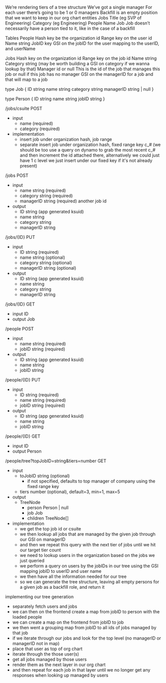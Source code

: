 We’re rendering tiers of a tree structure
We’ve got a single manager
For each user there’s going to be 1 or 0 managers
Backfill is an empty position that we want to keep in our org chart
entities 
Jobs
Title (eg SVP of Engineering)
Category (eg Engineering)
People
Name
Job
Job doesn’t necessarily have a person tied to it, like in the case of a backfill

Tables
People
Hash key be the organization id
Range key on the user id
Name string
JobID key
GSI on the jobID for the user mapping to the userID, and userName

Jobs
Hash key on the organization id
Range key on the job id
Name string
Category string (may be worth building a GSI on category if we wanna lookup by that)
Manager id or null
This is the id of the job that manages this job or null if this job has no manager
GSI on the managerID for a job and that will map to a job

type Job {
  ID string
  name string
  category string
  managerID string | null
}

type Person {
  ID string
  name string
  jobID string
}

/jobs/csuite POST
- input
  - name (required)
  - category (required)
- implementation
  - insert job under organization hash, job range
  - separate insert job under organization hash, fixed range key c_# (we should be too use a query on dynamo to grab the most recent c_# and then increment the id attached there, alternatively we could just have 1 c level we just insert under our fixed key if it's not already present)

/jobs POST
- input
  - name string (required)
  - category string (required)
  - managerID string (required) another job id
- output
  - ID string (app generated ksuid)
  - name string
  - category string
  - managerID string

/jobs/{ID} PUT
- input
  - ID string (required)
  - name string (optional)
  - category string (optional)
  - managerID string (optional)
- output
  - ID string (app generated ksuid)
  - name string
  - category string
  - managerID string

/jobs/{ID} GET
- input ID
- output Job

/people POST
- input
  - name string (required)
  - jobID string (required)
- output
  - ID string (app generated ksuid)
  - name string
  - jobID string

/people/{ID} PUT
- input
  - ID string (required)
  - name string (required)
  - jobID string (required)
- output
  - ID string (app generated ksuid)
  - name string
  - jobID string

/people/{ID} GET
- input ID
- output Person

/people/tree?topJobID=string&tiers=number GET
- input
  - toJobID string (optional)
    - if not specified, defaults to top manager of company using the fixed range key
  - tiers number (optional), default=3, min=1, max=5
- output
  - TreeNode
    - person Person | null
    - job Job
    - children TreeNode[]
- implementation
  - we get the top job id or csuite
  - we then lookup all jobs that are managed by the given job through our GSI on managerID 
  - and then we repeat this query with the next tier of jobs until we hit our target tier count
  - we need to lookup users in the organization based on the jobs we just queried
  - we perform a query on users by the jobIDs in our tree using the GSI mapping jobID to userID and user name
  - we then have all the information needed for our tree
  - so we can generate the tree structure, leaving all empty persons for a given job as a backfill role, and return it

implementing our tree generation
- separately fetch users and jobs
- we can then on the frontend create a map from jobID to person with the loaded people
- we can create a map on the frontend from jobID to job
- we then went a grouping map from jobID to all ids of jobs managed by that job
- if we iterate through our jobs and look for the top level (no managerID or managerID not in map)
- place that user as top of org chart
- iterate through the those user(s)
- get all jobs managed by those users
- render them as the next layer in our org chart
- and then repeat for each job in that layer until we no longer get any responses when looking up managed by users